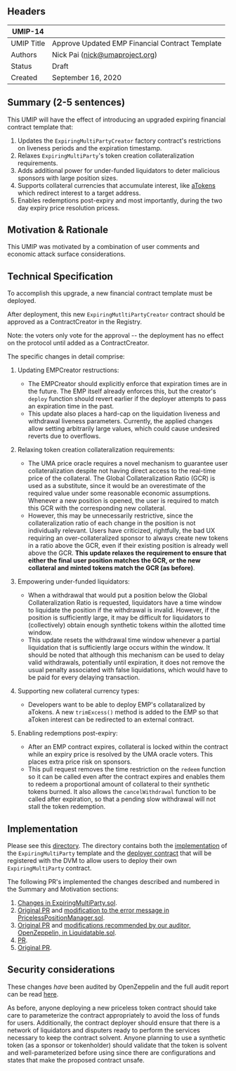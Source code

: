 ## Headers
| UMIP-14    |                                                                                                                                          |
|------------|------------------------------------------------------------------------------------------------------------------------------------------|
| UMIP Title | Approve Updated EMP Financial Contract Template              |
| Authors    | Nick Pai (nick@umaproject.org) |
| Status     | Draft                                                                                                                                    |
| Created    | September 16, 2020                                                                                                                           |

## Summary (2-5 sentences)
This UMIP will have the effect of introducing an upgraded expiring financial contract template that:
1. Updates the `ExpiringMultiPartyCreator` factory contract's restrictions on liveness periods and the expiration timestamp.
2. Relaxes `ExpiringMultiParty`'s token creation collateralization requirements.
3. Adds additional power for under-funded liquidators to deter malicious sponsors with large position sizes.
4. Supports collateral currencies that accumulate interest, like [aTokens](https://docs.aave.com/developers/developing-on-aave/the-protocol/atokens#redirectintereststream) which redirect interest to a target address.
5. Enables redemptions post-expiry and most importantly, during the two day expiry price resolution pricess.

## Motivation & Rationale

This UMIP was motivated by a combination of user comments and economic attack surface considerations.

## Technical Specification
To accomplish this upgrade, a new financial contract template must be deployed.

After deployment, this new `ExpiringMutltiPartyCreator` contract should be approved as a ContractCreator in the Registry.

Note: the voters only vote for the approval -- the deployment has no effect on the protocol until added as a ContractCreator.

The specific changes in detail comprise:

1. Updating EMPCreator restructions:
    - The EMPCreator should explicitly enforce that expiration times are in the future. The EMP itself already enforces this, but the creator's `deploy` function should revert earlier if the deployer attempts to pass an expiration time in the past.
    - This update also places a hard-cap on the liquidation liveness and withdrawal liveness parameters. Currently, the applied changes allow setting arbitrarily large values, which could cause undesired reverts due to overflows.

2. Relaxing token creation collateralization requirements:
    - The UMA price oracle requires a novel mechanism to guarantee user collateralization despite not having direct access to the real-time price of the collateral. The Global Collateralization Ratio (GCR) is used as a substitute, since it would be an overestimate of the required value under some reasonable economic assumptions. Whenever a new position is opened, the user is required to match this GCR with the corresponding new collateral.
    - However, this may be unnecessarily restrictive, since the collateralization ratio of each change in the position is not individually relevant. Users have criticized, rightfully, the bad UX requiring an over-collateralized sponsor to always create new tokens in a ratio above the GCR, even if their existing position is already well above the GCR. **This update relaxes the requirement to ensure that either the final user position matches the GCR, or the new collateral and minted tokens match the GCR (as before)**.

3. Empowering under-funded liquidators:
    - When a withdrawal that would put a position below the Global Collateralization Ratio is requested, liquidators have a time window to liquidate the position if the withdrawal is invalid. However, if the position is sufficiently large, it may be difficult for liquidators to (collectively) obtain enough synthetic tokens within the allotted time window.
    - This update resets the withdrawal time window whenever a partial liquidation that is sufficiently large occurs within the window. It should be noted that although this mechanism can be used to delay valid withdrawals, potentially until expiration, it does not remove the usual penalty associated with false liquidations, which would have to be paid for every delaying transaction.

4. Supporting new collateral currency types:
    - Developers want to be able to deploy EMP's collataralized by aTokens. A new `trimExcess()` method is added to the EMP so that aToken interest can be redirected to an external contract.

5. Enabling redemptions post-expiry:
    - After an EMP contract expires, collateral is locked within the contract while an expiry price is resolved by the UMA oracle voters. This places extra price risk on sponsors.
    - This pull request removes the time restriction on the `redeem` function so it can be called even after the contract expires and enables them to redeem a proportional amount of collateral to their synthetic tokens burned. It also allows the `cancelWithdrawal` function to be called after expiration, so that a pending slow withdrawal will not stall the token redemption.

## Implementation

Please see this [directory](https://github.com/UMAprotocol/protocol/tree/master/core/contracts/financial-templates/expiring-multiparty). The directory contains both the [implementation](https://github.com/UMAprotocol/protocol/blob/master/core/contracts/financial-templates/expiring-multiparty/ExpiringMultiParty.sol) of the `ExpiringMultiParty` template and the [deployer contract](https://github.com/UMAprotocol/protocol/blob/master/core/contracts/financial-templates/expiring-multiparty/ExpiringMultiPartyCreator.sol) that will be registered with the DVM to allow users to deploy their own `ExpiringMultiParty` contract.

The following PR's implemented the changes described and numbered in the Summary and Motivation sections:
1. [Changes in ExpiringMultiParty.sol](https://github.com/UMAprotocol/protocol/pull/1971).
2. [Original PR](https://github.com/UMAprotocol/protocol/pull/1844) and [modification to the error message in PricelessPositionManager.sol](https://github.com/UMAprotocol/protocol/pull/1971).
3. [Original PR](https://github.com/UMAprotocol/protocol/pull/1859) and [modifications recommended by our auditor, OpenZeppelin, in Liquidatable.sol](https://github.com/UMAprotocol/protocol/pull/1971).
4. [PR](https://github.com/UMAprotocol/protocol/pull/1975).
5. [Original PR](https://github.com/UMAprotocol/protocol/pull/1968).

## Security considerations
These changes *have* been audited by OpenZeppelin and the full audit report can be read [here](https://blog.openzeppelin.com/uma-audit-phase-3/).

As before, anyone deploying a new priceless token contract should take care to parameterize the contract appropriately to avoid the loss of funds for users. Additionally, the contract deployer should ensure that there is a network of liquidators and disputers ready to perform the services necessary to keep the contract solvent. Anyone planning to use a synthetic token (as a sponsor or tokenholder) should validate that the token is solvent and well-parameterized before using since there are configurations and states that make the proposed contract unsafe.
